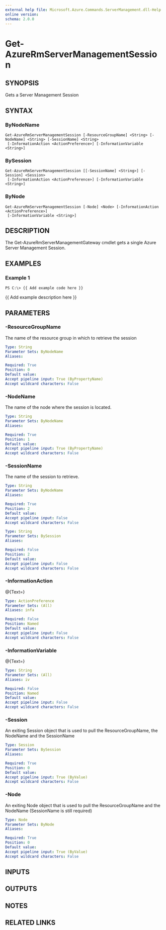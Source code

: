 ```yaml
---
external help file: Microsoft.Azure.Commands.ServerManagement.dll-Help.xml
online version: 
schema: 2.0.0
---
```


# Get-AzureRmServerManagementSession
## SYNOPSIS
Gets a Server Management Session

## SYNTAX

### ByNodeName
```
Get-AzureRmServerManagementSession [-ResourceGroupName] <String> [-NodeName] <String> [-SessionName] <String>
 [-InformationAction <ActionPreference>] [-InformationVariable <String>]
```

### BySession
```
Get-AzureRmServerManagementSession [[-SessionName] <String>] [-Session] <Session>
 [-InformationAction <ActionPreference>] [-InformationVariable <String>]
```

### ByNode
```
Get-AzureRmServerManagementSession [-Node] <Node> [-InformationAction <ActionPreference>]
 [-InformationVariable <String>]
```

## DESCRIPTION
The Get-AzureRmServerManagementGateway cmdlet gets a single Azure Server Management Session.

## EXAMPLES

### Example 1
```
PS C:\> {{ Add example code here }}
```

{{ Add example description here }}

## PARAMETERS

### -ResourceGroupName
The name of the resource group in which to retrieve the session

```yaml
Type: String
Parameter Sets: ByNodeName
Aliases: 

Required: True
Position: 0
Default value: 
Accept pipeline input: True (ByPropertyName)
Accept wildcard characters: False
```

### -NodeName
The name of the node where the session is located.

```yaml
Type: String
Parameter Sets: ByNodeName
Aliases: 

Required: True
Position: 1
Default value: 
Accept pipeline input: True (ByPropertyName)
Accept wildcard characters: False
```

### -SessionName
The name of the session to retrieve.

```yaml
Type: String
Parameter Sets: ByNodeName
Aliases: 

Required: True
Position: 2
Default value: 
Accept pipeline input: False
Accept wildcard characters: False
```

```yaml
Type: String
Parameter Sets: BySession
Aliases: 

Required: False
Position: 2
Default value: 
Accept pipeline input: False
Accept wildcard characters: False
```

### -InformationAction
@{Text=}

```yaml
Type: ActionPreference
Parameter Sets: (All)
Aliases: infa

Required: False
Position: Named
Default value: 
Accept pipeline input: False
Accept wildcard characters: False
```

### -InformationVariable
@{Text=}

```yaml
Type: String
Parameter Sets: (All)
Aliases: iv

Required: False
Position: Named
Default value: 
Accept pipeline input: False
Accept wildcard characters: False
```

### -Session
An exiting Session object that is used to pull the ResourceGroupName, the NodeName and the SessionName

```yaml
Type: Session
Parameter Sets: BySession
Aliases: 

Required: True
Position: 0
Default value: 
Accept pipeline input: True (ByValue)
Accept wildcard characters: False
```

### -Node
An exiting Node object that is used to pull the ResourceGroupName and the NodeName (SessionName is still required)

```yaml
Type: Node
Parameter Sets: ByNode
Aliases: 

Required: True
Position: 0
Default value: 
Accept pipeline input: True (ByValue)
Accept wildcard characters: False
```

## INPUTS

## OUTPUTS

## NOTES

## RELATED LINKS


